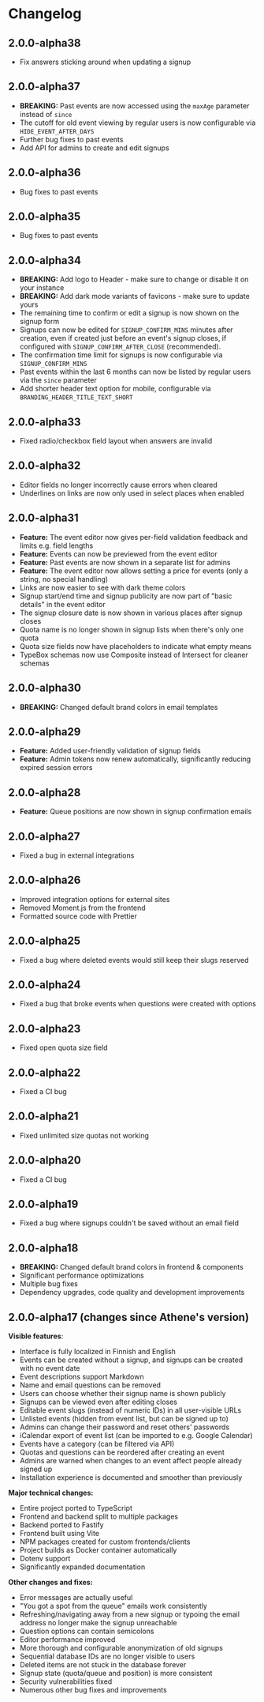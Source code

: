 # Changelog

## 2.0.0-alpha38

- Fix answers sticking around when updating a signup

## 2.0.0-alpha37

- **BREAKING:** Past events are now accessed using the `maxAge` parameter instead of `since`
- The cutoff for old event viewing by regular users is now configurable via `HIDE_EVENT_AFTER_DAYS`
- Further bug fixes to past events
- Add API for admins to create and edit signups

## 2.0.0-alpha36

- Bug fixes to past events

## 2.0.0-alpha35

- Bug fixes to past events

## 2.0.0-alpha34

- **BREAKING:** Add logo to Header - make sure to change or disable it on your instance
- **BREAKING:** Add dark mode variants of favicons - make sure to update yours
- The remaining time to confirm or edit a signup is now shown on the signup form
- Signups can now be edited for `SIGNUP_CONFIRM_MINS` minutes after creation, even if created just before an event's
  signup closes, if configured with `SIGNUP_CONFIRM_AFTER_CLOSE` (recommended).
- The confirmation time limit for signups is now configurable via `SIGNUP_CONFIRM_MINS`
- Past events within the last 6 months can now be listed by regular users via the `since` parameter
- Add shorter header text option for mobile, configurable via `BRANDING_HEADER_TITLE_TEXT_SHORT`

## 2.0.0-alpha33

- Fixed radio/checkbox field layout when answers are invalid

## 2.0.0-alpha32

- Editor fields no longer incorrectly cause errors when cleared
- Underlines on links are now only used in select places when enabled

## 2.0.0-alpha31

- **Feature:** The event editor now gives per-field validation feedback and limits e.g. field lengths
- **Feature:** Events can now be previewed from the event editor
- **Feature:** Past events are now shown in a separate list for admins
- **Feature:** The event editor now allows setting a price for events (only a string, no special handling)
- Links are now easier to see with dark theme colors
- Signup start/end time and signup publicity are now part of "basic details" in the event editor
- The signup closure date is now shown in various places after signup closes
- Quota name is no longer shown in signup lists when there's only one quota
- Quota size fields now have placeholders to indicate what empty means
- TypeBox schemas now use Composite instead of Intersect for cleaner schemas

## 2.0.0-alpha30

- **BREAKING:** Changed default brand colors in email templates

## 2.0.0-alpha29

- **Feature:** Added user-friendly validation of signup fields
- **Feature:** Admin tokens now renew automatically, significantly reducing expired session errors

## 2.0.0-alpha28

- **Feature:** Queue positions are now shown in signup confirmation emails

## 2.0.0-alpha27

- Fixed a bug in external integrations

## 2.0.0-alpha26

- Improved integration options for external sites
- Removed Moment.js from the frontend
- Formatted source code with Prettier

## 2.0.0-alpha25

- Fixed a bug where deleted events would still keep their slugs reserved

## 2.0.0-alpha24

- Fixed a bug that broke events when questions were created with options

## 2.0.0-alpha23

- Fixed open quota size field

## 2.0.0-alpha22

- Fixed a CI bug

## 2.0.0-alpha21

- Fixed unlimited size quotas not working

## 2.0.0-alpha20

- Fixed a CI bug

## 2.0.0-alpha19

- Fixed a bug where signups couldn't be saved without an email field

## 2.0.0-alpha18

- **BREAKING:** Changed default brand colors in frontend & components
- Significant performance optimizations
- Multiple bug fixes
- Dependency upgrades, code quality and development improvements

## 2.0.0-alpha17 (changes since Athene's version)

**Visible features**:

- Interface is fully localized in Finnish and English
- Events can be created without a signup, and signups can be created with no event date
- Event descriptions support Markdown
- Name and email questions can be removed
- Users can choose whether their signup name is shown publicly
- Signups can be viewed even after editing closes
- Editable event slugs (instead of numeric IDs) in all user-visible URLs
- Unlisted events (hidden from event list, but can be signed up to)
- Admins can change their password and reset others' passwords
- iCalendar export of event list (can be imported to e.g. Google Calendar)
- Events have a category (can be filtered via API)
- Quotas and questions can be reordered after creating an event
- Admins are warned when changes to an event affect people already signed up
- Installation experience is documented and smoother than previously

**Major technical changes:**

- Entire project ported to TypeScript
- Frontend and backend split to multiple packages
- Backend ported to Fastify
- Frontend built using Vite
- NPM packages created for custom frontends/clients
- Project builds as Docker container automatically
- Dotenv support
- Significantly expanded documentation

**Other changes and fixes:**

- Error messages are actually useful
- "You got a spot from the queue" emails work consistently
- Refreshing/navigating away from a new signup or typoing the email address no longer make the signup unreachable
- Question options can contain semicolons
- Editor performance improved
- More thorough and configurable anonymization of old signups
- Sequential database IDs are no longer visible to users
- Deleted items are not stuck in the database forever
- Signup state (quota/queue and position) is more consistent
- Security vulnerabilities fixed
- Numerous other bug fixes and improvements
